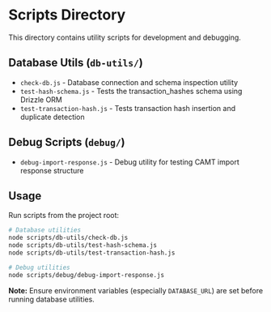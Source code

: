 # Scripts Directory

This directory contains utility scripts for development and debugging.

## Database Utils (`db-utils/`)

- `check-db.js` - Database connection and schema inspection utility
- `test-hash-schema.js` - Tests the transaction_hashes schema using Drizzle ORM
- `test-transaction-hash.js` - Tests transaction hash insertion and duplicate detection

## Debug Scripts (`debug/`)

- `debug-import-response.js` - Debug utility for testing CAMT import response structure

## Usage

Run scripts from the project root:

```bash
# Database utilities
node scripts/db-utils/check-db.js
node scripts/db-utils/test-hash-schema.js
node scripts/db-utils/test-transaction-hash.js

# Debug utilities
node scripts/debug/debug-import-response.js
```

**Note:** Ensure environment variables (especially `DATABASE_URL`) are set before running database utilities.